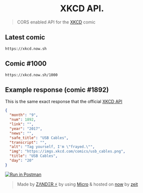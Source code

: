 <h1 align="center">
  XKCD API.
</h1>

> CORS enabled API for the [XKCD](https://xkcd.com) comic

## Latest comic
```
https://xkcd.now.sh
```

## Comic #1000
```
https://xkcd.now.sh/1000
```

## Example response (comic #1892)
This is the same exact response that the official [XKCD API](https://xkcd.com/json.html)
```json
{
  "month": "9",
  "num": 1892,
  "link": "",
  "year": "2017",
  "news": "",
  "safe_title": "USB Cables",
  "transcript": "",
  "alt": "Tag yourself, I'm \"frayed.\"",
  "img": "https://imgs.xkcd.com/comics/usb_cables.png",
  "title": "USB Cables",
  "day": "20"
}
```

[![Run in Postman](https://run.pstmn.io/button.svg)](https://app.getpostman.com/run-collection/2254fd6b4db3e7345ddd)

> Made by [ZΛNDΞR :zap:](https://github.com/mrmartineau/) by using [Micro](https://github.com/zeit/micro) & hosted on [now](https://zeit.co/now) by [zeit](https://zeit.co)
